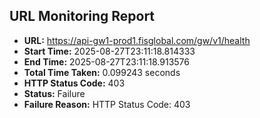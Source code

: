 ## URL Monitoring Report

- **URL:** https://api-gw1-prod1.fisglobal.com/gw/v1/health
- **Start Time:** 2025-08-27T23:11:18.814333
- **End Time:** 2025-08-27T23:11:18.913576
- **Total Time Taken:** 0.099243 seconds
- **HTTP Status Code:** 403
- **Status:** Failure
- **Failure Reason:** HTTP Status Code: 403
